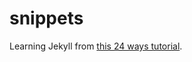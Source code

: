 snippets
========

Learning Jekyll from [this 24 ways tutorial][tutorial].

[tutorial]: http://24ways.org/2013/get-started-with-github-pages/
